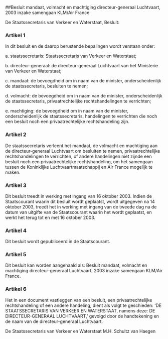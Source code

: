 <meta http-equiv='Content-Type' content='text/html; charset=utf-8' />

##Besluit mandaat, volmacht en machtiging directeur-generaal Luchtvaart, 2003 inzake samengaan KLM/Air France

De Staatssecretaris van Verkeer en Waterstaat,  Besluit:    

### Artikel  1  

In dit besluit en de daarop berustende bepalingen wordt verstaan onder: 

a. staatssecretaris: Staatssecretaris van Verkeer en Waterstaat;  

b. directeur-generaal: de directeur-generaal Luchtvaart van het Ministerie van Verkeer en Waterstaat;  

c. mandaat: de bevoegdheid om in naam van de minister, onderscheidenlijk de staatssecretaris, besluiten te nemen;  

d. volmacht: de bevoegdheid om in naam van de minister, onderscheidenlijk de staatssecretaris, privaatrechtelijke rechtshandelingen te verrichten;  

e. machtiging: de bevoegdheid om in naam van de minister, onderscheidenlijk de staatssecretaris, handelingen te verrichten die noch een besluit noch een privaatrechtelijke rechtshandeling zijn.   

### Artikel  2  

De staatssecretaris verleent het mandaat, de volmacht en machtiging aan de directeur-generaal Luchtvaart om besluiten te nemen, privaatrechtelijke rechtshandelingen te verrichten, of andere handelingen niet zijnde een besluit noch een privaatrechtelijke rechtshandeling, om het samengaan tussen de Koninklijke Luchtvaartmaatschappij en Air France mogelijk te maken. 

### Artikel  3  

Dit besluit treedt in werking met ingang van 16 oktober 2003. Indien de Staatscourant waarin dit besluit wordt geplaatst, wordt uitgegeven na 14 oktober 2003, treedt het in werking met ingang van de tweede dag na de datum van uitgifte van de Staatscourant waarin het wordt geplaatst, en werkt het terug tot en met 16 oktober 2003. 

### Artikel  4  

Dit besluit wordt gepubliceerd in de Staatscourant. 

### Artikel  5  

Dit besluit kan worden aangehaald als: Besluit mandaat, volmacht en machtiging directeur-generaal Luchtvaart, 2003 inzake samengaan KLM/Air France. 

### Artikel  6  

Het in een document vastleggen van een besluit, een privaatrechtelijke rechtshandeling of een andere handeling, dient als volgt te geschieden: ‘DE STAATSSECRETARIS VAN VERKEER EN WATERSTAAT, namens deze: DE DIRECTEUR-GENERAAL LUCHTVAART,’ gevolgd door de handtekening en de naam van de directeur-generaal Luchtvaart. 

De 
Staatssecretaris van  Verkeer en Waterstaat 
M.H. Schultz van Haegen      

